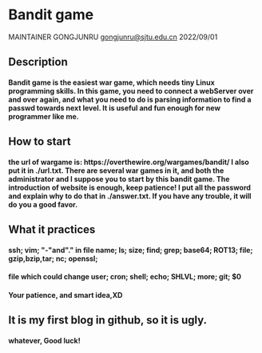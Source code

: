 # Bandit game
MAINTAINER GONGJUNRU gongjunru@sjtu.edu.cn 2022/09/01

<h2>
Description
<h4>
Bandit game is the easiest war game, which needs tiny Linux programming skills.
In this game, you need to connect a webServer over and over again, and what you need to do is parsing information to find a passwd towards next level.
It is useful and fun enough for new programmer like me.

<h2>
How to start
<h4>
the url of wargame is: https://overthewire.org/wargames/bandit/
I also put it in ./url.txt.
There are several war games in it, and both the administrator and I suppose you to start by this bandit game.
The introduction of website is enough, keep patience!
I put all the password and explain why to do that in ./answer.txt.
If you have any trouble, it will do you a good favor.

<h2>
What it practices
<h4>
ssh; vim; "-"and"." in file name; ls; size; find; grep; base64; ROT13; file; gzip,bzip,tar; nc; openssl; 
<h4>
file which could change user; cron; shell; echo; SHLVL; more; git; $0
<h4>
Your patience, and smart idea,XD

<h2>
It is my first blog in github, so it is ugly.
<h4>
whatever, Good luck!
